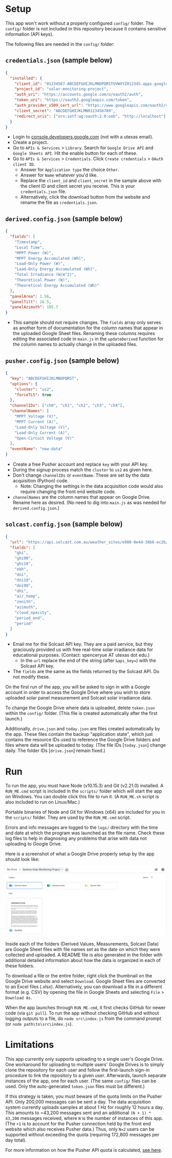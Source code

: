 Setup
===

This app won't work without a properly configured `config/` folder. The `config/` folder is not included in this repository because it contains sensitive information (API keys).

The following files are needed in the `config/` folder:
## `credentials.json` (sample below)
```JSON
{
  "installed": {
    "client_id": "01234567-ABCDEFGHIJKLMNOPQRSTUVWXYZ012345.apps.googleusercontent.com",
    "project_id": "solar-monitoring-project",
    "auth_uri": "https://accounts.google.com/o/oauth2/auth",
    "token_uri": "https://oauth2.googleapis.com/token",
    "auth_provider_x509_cert_url": "https://www.googleapis.com/oauth2/v1/certs",
    "client_secret": "ABCDEFGHIJKLMN0123456789",
    "redirect_uris": ["urn:ietf:wg:oauth:2.0:oob", "http://localhost"]
  }
}
```
  - Login to [console.developers.google.com](https://console.developers.google.com) (not with a utexas email).
  - Create a project.
  - Go to `APIs & Services` > `Library`. Search for `Google Drive API` and `Google Sheets API`. Hit the enable button for each of these.
  - Go to `APIs & Services` > `Credentials`. Click `Create credentials` > `OAuth client ID`.
    - Answer for `Application type` the choice `Other`.
    - Answer for `Name` whatever you'd like.
    - Replace the `client_id` and `client_secret` in the sample above with the client ID and client secret you receive. This is your `credentials.json` file. 
    - Alternatively, click the download button from the website and rename the file as `credentials.json`.

## `derived.config.json` (sample below)
```JSON
{
  "fields": [
    "Timestamp",
    "Local Time",
    "MPPT Power (W)",
    "MPPT Energy Accumulated (Wh)",
    "Load-Only Power (W)",
    "Load-Only Energy Accumulated (Wh)",
    "Total Irradiance (W/m^2)",
    "Theoretical Power (W)",
    "Theoretical Energy Accumulated (Wh)"
  ],
  "panelArea": 1.56,
  "panelTilt": 28.5,
  "panelAzimuth": 185.7
}
```
  - This sample should not require changes. The `fields` array only serves as another form of documentation for the column names that appear in the uploaded Google Sheet files. Renaming these columns requires editing the associated code in `main.js` in the `updateDerived` function for the column names to actually change in the uploaded files.

## `pusher.config.json` (sample below)
```JSON
{
  "key": "ABCDEFGHIJKLMNOPQRST",
  "options": {
    "cluster": "us2",
    "forceTLS": true
  },
  "channelIDs": ["ch0", "ch1", "ch2", "ch3", "ch4"],
  "channelNames": [
    "MPPT Voltage (V)",
    "MPPT Current (A)",
    "Load-Only Voltage (V)",
    "Load-Only Current (A)",
    "Open-Circuit Voltage (V)"
  ],
  "eventName": "new-data"
}
```
  - Create a free Pusher account and replace `key` with your API key.
  - During the signup process match the `cluster` to `us2` as given here.
  - Don't change `channelIDs` or `eventName`. These are set by the data acquisition (Python) code.
    - Note: Changing the settings in the data acquisition code would also require changing the front end website code.
  - `channelNames` are the column names that appear on Google Drive. Rename here as desired. (No need to dig into `main.js` as was needed for `derived.config.json`.)
  
## `solcast.config.json` (sample below)
```JSON
{
  "url": "https://api.solcast.com.au/weather_sites/e980-0e4d-38b6-ec2b/forecasts?format=json&api_key=ABCDEFGHIJKLMNOPQRSTUVWXYZ012345",
  "fields": [
    "ghi",
    "ghi90",
    "ghi10",
    "ebh",
    "dni",
    "dni10",
    "dni90",
    "dhi",
    "air_temp",
    "zenith",
    "azimuth",
    "cloud_opacity",
    "period_end",
    "period"
  ]
}
```
  - Email me for the Solcast API key. They are a paid service, but they graciously provided us with free real-time solar irradiance data for educational purposes. (Contact: spenceryue AT utexas dot edu.)
    - In the `url` replace the end of the string (after `&api_key=`) with the Solcast API key.
  - The `fields` are the same as the fields returned by the Solcast API. Do not modify these.

On the first run of the app, you will be asked to sign in with a Google account in order to access the Google Drive where you wish to store uploaded solar panel measurement and Solcast solar irradiance data.

To change the Google Drive where data is uploaded, delete `token.json` within the `config/` folder. (This file is created automatically after the first launch.)

Additionally, `drive.json` and `today.json` are files created automatically by the app. These files contain the backup "application state", which just contains the resource IDs used to reference the Google Drive folders and files where data will be uploaded to today. (The file IDs [`today.json`] change daily. The folder IDs [`drive.json`] remain fixed.)

Run
===

To run the app, you must have Node (v10.15.3) and Git (v2.21.0) installed. A `RUN_ME.cmd` script is included in the `scripts/` folder which will start the app on Windows. You can double click this file to run it. (A `RUN_ME.sh` script is also included to run on Linux/Mac.)

Portable binaries of Node and Git for Windows (x64) are included for you in the `scripts/` folder. They are used by the `RUN_ME.cmd` script.

Errors and info messages are logged to the `logs/` directory with the time and date at which the program was launched as the file name. Check these log files to help in diagnosing any problems that arise with data not uploading to Google Drive.

Here is a screenshot of what a Google Drive properly setup by the app should look like:

![Screenshot of Drive][screenshot]

Inside each of the folders (Derived Values, Measurements, Solcast Data) are Google Sheet files with file names set as the date on which they were collected and uploaded. A README file is also generated in the folder with additional detailed information about how the data is organized in each of these folders. 

To download a file or the entire folder, right click the thumbnail on the Google Drive website and select `Download`. Google Sheet files are converted to an Excel files (.xlsx). Alternatively, you can download a file in a different format (e.g. CSV) by opening the file in Google Sheets and selecting `File` > `Download As`.

When the app launches through `RUN_ME.cmd`, it first checks GitHub for newer code (via `git pull`). To run the app without checking GitHub and without logging outputs to a file, do `node src\index.js` from the command prompt (or `node path\to\src\index.js`).

Limitations
===
This app currently only supports uploading to a single user's Google Drive. One workaround for uploading to multiple users' Google Drives is to simply clone the repository for each user and follow the first-launch sign-in procedure to link the repository to a given user. Afterwards, launch separate instances of the app, one for each user. (The same `config/` files can be used. Only the auto-generated `token.json` files must be different.)

If this strategy is taken, you must beware of the quota limits on the Pusher API. Only 200,000 messages can be sent a day. The data acquisition system currently uploads samples at about 1 Hz for roughly 12 hours a day. This amounts to ~43,200 messages sent and an additional `(N + 1) * 43,200` messages received, where `N` is the number of instances of this app. (The `+1` is to account for the Pusher connection held by the front end website which also receives Pusher data.) Thus, only `N=2` users can be supported without exceeding the quota (requiring 172,800 messages per day total).

For more information on how the Pusher API quota is calculated, [see here](https://support.pusher.com/hc/en-us/articles/360019418713-How-is-my-message-count-calculated-in-Channels-).


[screenshot]: Screenshot%20of%20Drive.png "Screenshot of Drive"
